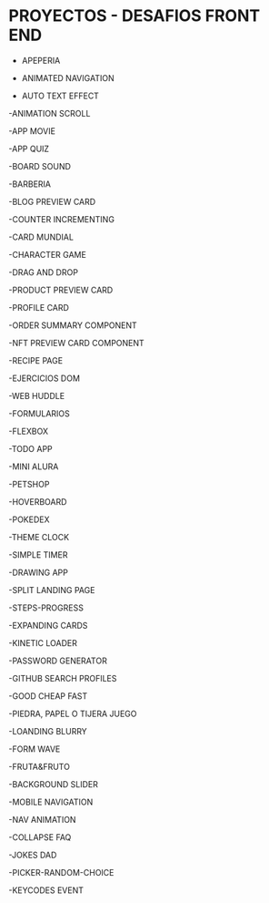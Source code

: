 # PROYECTOS - DESAFIOS FRONT END 

- APEPERIA

- ANIMATED NAVIGATION

- AUTO TEXT EFFECT

-ANIMATION SCROLL

-APP MOVIE

-APP QUIZ

-BOARD SOUND

-BARBERIA

-BLOG PREVIEW CARD

-COUNTER INCREMENTING

-CARD MUNDIAL

-CHARACTER GAME

-DRAG AND DROP

-PRODUCT PREVIEW CARD

-PROFILE CARD

-ORDER SUMMARY COMPONENT

-NFT PREVIEW CARD COMPONENT

-RECIPE PAGE

-EJERCICIOS DOM

-WEB HUDDLE

-FORMULARIOS

-FLEXBOX

-TODO APP

-MINI ALURA

-PETSHOP

-HOVERBOARD

-POKEDEX

-THEME CLOCK

-SIMPLE TIMER

-DRAWING APP

-SPLIT LANDING PAGE

-STEPS-PROGRESS

-EXPANDING CARDS

-KINETIC LOADER

-PASSWORD GENERATOR

-GITHUB SEARCH PROFILES

-GOOD CHEAP FAST

-PIEDRA, PAPEL O TIJERA JUEGO

-LOANDING BLURRY

-FORM WAVE

-FRUTA&FRUTO

-BACKGROUND SLIDER

-MOBILE NAVIGATION

-NAV ANIMATION

-COLLAPSE FAQ

-JOKES DAD

-PICKER-RANDOM-CHOICE

-KEYCODES EVENT
